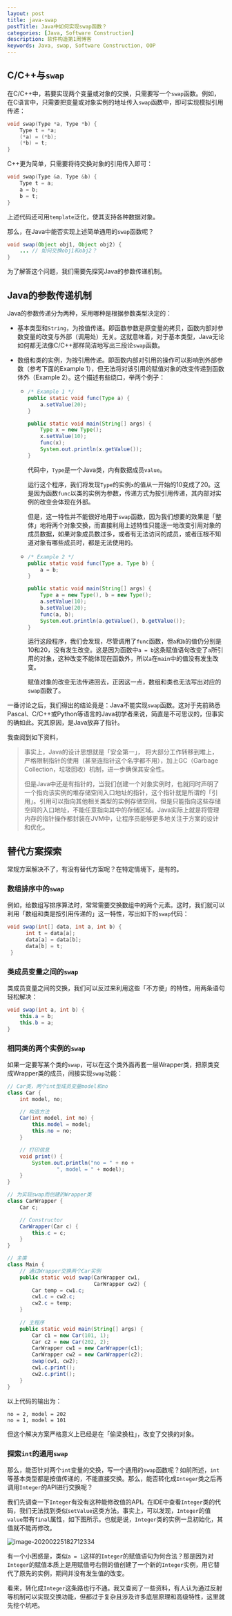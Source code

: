 ```yaml
---
layout: post
title: java-swap
postTitle: Java中如何实现swap函数？
categories: [Java, Software Construction]
description: 软件构造第1周博客
keywords: Java, swap, Software Construction, OOP
---
```


## C/C++与`swap`

在C/C++中，若要实现两个变量或对象的交换，只需要写一个`swap`函数。例如，在C语言中，只需要把变量或对象实例的地址传入`swap`函数中，即可实现模拟引用传递：

```c
void swap(Type *a, Type *b) {
    Type t = *a;
    (*a) = (*b);
    (*b) = t;
}
```

C++更为简单，只需要将待交换对象的引用传入即可：

```c++
void swap(Type &a, Type &b) {
    Type t = a;
    a = b;
    b = t;
}
```

上述代码还可用`template`泛化，使其支持各种数据对象。

那么，在Java中能否实现上述简单通用的`swap`函数呢？

```java
void swap(Object obj1, Object obj2) {
    ... // 如何交换obj1和obj2？
}
```

为了解答这个问题，我们需要先探究Java的参数传递机制。

## Java的参数传递机制

Java的参数传递分为两种，采用哪种是根据参数类型决定的：

- 基本类型和`String`，为按值传递。即函数参数是原变量的拷贝，函数内部对参数变量的改变与外部（调用处）无关。这就意味着，对于基本类型，Java无论如何都无法像C/C++那样简洁地写出三段论`swap`函数。

- 数组和类的实例，为按引用传递。即函数内部对引用的操作可以影响到外部参数（参考下面的Example 1），但无法将对该引用的赋值对象的改变传递到函数体外（Example 2）。这个描述有些绕口，举两个例子：

  - ```java
    /* Example 1 */
    public static void func(Type a) {
        a.setValue(20);
    }
    
    public static void main(String[] args) {
        Type x = new Type();
        x.setValue(10);
        func(x);
        System.out.println(x.getValue());
    }
    ```
    代码中，`Type`是一个Java类，内有数据成员`value`。
    
    运行这个程序，我们将发现`Type`的实例`x`的值从一开始的10变成了20。这是因为函数`func`以类的实例为参数，传递方式为按引用传递，其内部对实例的改变会体现在外部。
    
    但是，这一特性并不能很好地用于`swap`函数，因为我们想要的效果是「整体」地将两个对象交换，而直接利用上述特性只能逐一地改变引用对象的成员数据，如果对象成员数过多，或者有无法访问的成员，或者压根不知道对象有哪些成员时，都是无法使用的。
    
  - ```java
    /* Example 2 */
    public static void func(Type a, Type b) {
        a = b;
    }
    
    public static void main(String[] args) {
        Type a = new Type(), b = new Type();
        a.setValue(10);
        b.setValue(20);
        func(a, b);
        System.out.println(a.getValue(), b.getValue());
    }
    ```
    运行这段程序，我们会发现，尽管调用了`func`函数，但`a`和`b`的值仍分别是10和20，没有发生改变。这是因为函数中`a = b`这条赋值语句改变了`a`所引用的对象，这种改变不能体现在函数外，所以`a`在`main`中的值没有发生改变。
    
    赋值对象的改变无法传递回去，正因这一点，数组和类也无法写出对应的`swap`函数了。

一番讨论之后，我们得出的结论竟是：Java不能实现`swap`函数。这对于先前熟悉Pascal、C/C++或Python等语言的Java初学者来说，简直是不可思议的，但事实的确如此。究其原因，是Java放弃了指针。

 我查阅到如下资料，

> 事实上，Java的设计思想就是「安全第一」，  将大部分工作转移到堆上， 严格限制指针的使用（甚至连指针这个名字都不用），加上GC（Garbage Collection，垃圾回收）机制，进一步确保其安全性。
>
> 但是Java中还是有指针的，当我们创建一个对象实例时，也就同时声明了一个指向该实例的堆存储空间入口地址的指针，这个指针就是所谓的「引用」。引用可以指向其他相关类型的实例存储空间，但是只能指向这些存储空间的入口地址，不能任意指向其中的存储区域。Java实际上就是将管理内存的指针操作都封装在JVM中，让程序员能够更多地关注于方案的设计和优化。 

## 替代方案探索

常规方案解决不了，有没有替代方案呢？在特定情境下，是有的。

### 数组排序中的`swap`

例如，给数组写排序算法时，常常需要交换数组中的两个元素。这时，我们就可以利用「数组和类是按引用传递的」这一特性，写出如下的`swap`代码：

```java
void swap(int[] data, int a, int b) {  
      int t = data[a];  
      data[a] = data[b];  
      data[b] = t;  
 }
```

### 类成员变量之间的`swap`

类成员变量之间的交换，我们可以反过来利用这些「不方便」的特性，用两条语句轻松解决：

```java
void swap(int a, int b) {
	this.a = b;
	this.b = a;
}
```

### 相同类的两个实例的`swap`

如果一定要写某个类的`swap`，可以在这个类外面再套一层Wrapper类，把原类变成Wrapper类的成员，间接实现`swap`功能：

```java
// Car类，两个int型成员变量model和no
class Car {
    int model, no;

    // 构造方法
    Car(int model, int no) {
        this.model = model;
        this.no = no;
    }

    // 打印信息 
    void print() {
        System.out.println("no = " + no +
                ", model = " + model);
    }
}

// 为实现swap而创建的Wrapper类 
class CarWrapper {
    Car c;

    // Constructor 
    CarWrapper(Car c) {
        this.c = c;
    }
}

// 主类
class Main {
    // 通过Wrapper交换两个Car实例 
    public static void swap(CarWrapper cw1,
                            CarWrapper cw2) {
        Car temp = cw1.c;
        cw1.c = cw2.c;
        cw2.c = temp;
    }
	
    // 主程序
    public static void main(String[] args) {
        Car c1 = new Car(101, 1);
        Car c2 = new Car(202, 2);
        CarWrapper cw1 = new CarWrapper(c1);
        CarWrapper cw2 = new CarWrapper(c2);
        swap(cw1, cw2);
        cw1.c.print();
        cw2.c.print();
    }
}
```

以上代码的输出为：

```
no = 2, model = 202
no = 1, model = 101
```

但这个解决方案严格意义上已经是在「偷梁换柱」，改变了交换的对象。

### 探索`int`的通用`swap`

那么，能否针对两个`int`变量的交换，写一个通用的`swap`函数呢？如前所述，`int`等基本类型都是按值传递的，不能直接交换。那么，能否转化成`Integer`类之后再调用`Integer`的API进行交换呢？

我们先调查一下`Integer`有没有这种能修改值的API。在IDE中查看`Integer`类的代码，我们无法找到类似`setValue`这类方法。事实上，可以发现，`Integer`的值`value`带有`final`属性，如下图所示。也就是说，`Integer`类的实例一旦初始化，其值就不能再修改。

![image-20200225182712334]({{site.baseurl}}/images/asserts/image-20200225182712334.png)

有一个小困惑是，类似`a = 1`这样的`Integer`的赋值语句为何合法？那是因为对`Integer`的赋值本质上是用赋值号右侧的值创建了一个新的`Integer`实例，用它替代了原先的实例，期间并没有发生值的改变。

看来，转化成`Integer`这条路也行不通。我又查阅了一些资料，有人认为通过反射等机制可以实现交换功能，但都过于复杂且涉及许多底层原理和高级特性，这里就先挖个坑吧。

